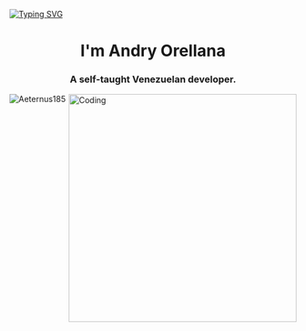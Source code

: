 [![Typing SVG](https://readme-typing-svg.herokuapp.com?font=Quicksand&size=24&pause=1000&color=0072F5&width=435&lines=Hello+there%2C+fellow+%3C%2Fcoders%3E)](https://git.io/typing-svg)
<h1 align="center">I'm Andry Orellana</h1>
<h3 align="center">A self-taught Venezuelan developer.</h3>
<img align="right" alt="Coding" width="400" src="https://cdn.dribbble.com/users/1162077/screenshots/3848914/programmer.gif">


<p align="left"> <img src="https://komarev.com/ghpvc/?username=Aeternus185&label=Profile%20views&color=0e75b6&style=flat" alt="Aeternus185" /> </p>


